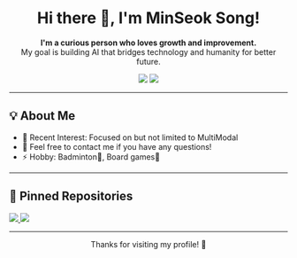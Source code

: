<!-- 제목과 소개 -->
<h1 align="center">Hi there 👋, I'm MinSeok Song!</h1>
<p align="center">
  <b>I'm a curious person who loves growth and improvement.</b><br/>
  My goal is building AI that bridges technology and humanity for better future.
</p>

<!-- 소셜 혹은 연락처 뱃지 (옵션) -->
<p align="center">
  <a href="https://github.com/SongminSong1023"><img src="https://img.shields.io/badge/GitHub-SongminSong1023-black?logo=github" /></a>
  <a href="mailto:duel05021023@songminmin1023@gmail.com"><img src="https://img.shields.io/badge/Mail-songminmin1023@gmail.com-red?logo=gmail" /></a>
</p>

---

## 💡 About Me
- 🌱 Recent Interest: Focused on but not limited to MultiModal
- 💬 Feel free to contact me if you have any questions!
- ⚡ Hobby: Badminton🏸, Board games🎲

---

## 📌 Pinned Repositories
<!-- 고정해두고 싶은 주요 레포지토리들 -->
<p>
  <a href="https://github.com/SongminSong1023/review_summarization_project">
    <img src="https://github-readme-stats.vercel.app/api/pin/?username=SongminSong1023&repo=review_summarization_project&theme=tokyonight" />
  </a>
  <a href="https://github.com/SongminSong1023/image-matching-challenge">
    <img src="https://github-readme-stats.vercel.app/api/pin/?username=SongminSong1023&repo=image-matching-challenge&theme=tokyonight" />
  </a>
</p>

---

<!-- 간단히 마무리 멘트 -->
<p align="center">
  Thanks for visiting my profile! 🎉
</p>

